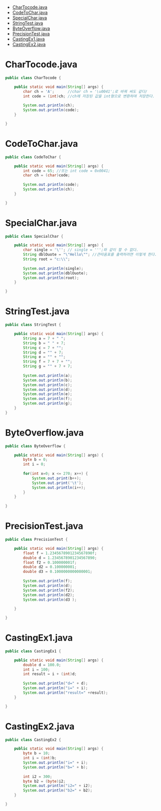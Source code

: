 - [CharTocode.java](#chartocodejava)
- [CodeToChar.java](#codetocharjava)
- [SpecialChar.java](#specialcharjava)
- [StringTest.java](#stringtestjava)
- [ByteOverflow.java](#byteoverflowjava)
- [PrecisionTest.java](#precisiontestjava)
- [CastingEx1.java](#castingex11java)
- [CastingEx2.java](#castingex2java)

# CharTocode.java
>>
```java
public class CharTocode {

	public static void main(String[] args) {
		char ch = 'A';		//char ch = '\u0041';로 바꿔 써도 같다/
		int code = (int)ch;	//ch에 저장된 값을 int형으로 변환하여 저장한다.
		
		System.out.println(ch);
		System.out.println(code);
	}

}
```

# CodeToChar.java
>>
```java
public class CodeToChar {

	public static void main(String[] args) {
		int code = 65; //또는 int code = 0x0041;
		char ch = (char)code;
		
		System.out.println(code);
		System.out.println(ch);
	}

}
```

# SpecialChar.java
>>
```java
public class SpecialChar {

	public static void main(String[] args) {
		char single = '\''; // single = ''';와 같이 할 수 없다.
		String dblOuote = "\"Hello\""; //큰따옴표를 출력하려면 이렇게 한다.
		String root = "c:\\";
		
		System.out.println(single);
		System.out.println(dblOuote);
		System.out.println(root);
	} 

}
```

# StringTest.java
>>
```java
public class StringTest {

	public static void main(String[] args) {
		String a = 7 + " ";
		String b = " " + 7;
		String c = 7 + "";
		String d = "" + 7;
		String e = "" + "";
		String f = 7 + 7 + "";
		String g = "" + 7 + 7;
		
		System.out.println(a);
		System.out.println(b);
		System.out.println(c);
		System.out.println(d);
		System.out.println(e);
		System.out.println(f);
		System.out.println(g);
	}
}
```

# ByteOverflow.java
>>
```java
public class ByteOverflow {

	public static void main(String[] args) {
		byte b = 0;
		int i = 0;
		
		for(int x=0; x <= 270; x++) {
			System.out.print(b++);
			System.out.print('\t');
			System.out.println(i++);
		}
	}
 
}
```

# PrecisionTest.java
>>
```java
public class PrecisionTest {

	public static void main(String[] args) {
		float f = 1.2345678901234567890f;
		double d = 1.2345678901234567890;
		float f2 = 0.100000001f;
		double d2 = 0.100000001;
		double d3 = 0.1000000000000001;
		
		System.out.println(f);
		System.out.println(d);
		System.out.println(f2);
		System.out.println(d2);
		System.out.println(d3 );
		
	}

}
```

# CastingEx1.java
>>
```java
public class CastingEx1 {

	public static void main(String[] args) {
		double d = 100.0;
		int i = 100;
		int result = i + (int)d;
		
		System.out.println("d=" + d);
		System.out.println("i=" + i);
		System.out.println("result=" +result);
	}

}
```

# CastingEx2.java
>>
```java
public class CastingEx2 {

	public static void main(String[] args) {
		byte b = 10;
		int i = (int)b;
		System.out.println("i=" + i);
		System.out.println("b=" + b);
		
		int i2 = 300;
		byte b2 = (byte)i2;
		System.out.println("i2=" + i2);
		System.out.println("b2=" + b2);
	}

}
```